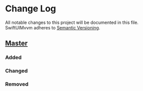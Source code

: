 # Change Log
All notable changes to this project will be documented in this file.
SwiftUIMvvm adheres to [Semantic Versioning](http://semver.org/).

## [Master](https://github.com/dduy.duong/SwiftUIMvvm)
### Added

### Changed

### Removed
